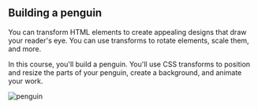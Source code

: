 ## Building a penguin
You can transform HTML elements to create appealing designs that draw your reader's eye. You can use transforms to rotate elements, scale them, and more.

In this course, you'll build a penguin. You'll use CSS transforms to position and resize the parts of your penguin, create a background, and animate your work.

![penguin](https://user-images.githubusercontent.com/83059771/182130248-ab9f6c61-81ff-4a15-9d69-86a28e04487f.png)
